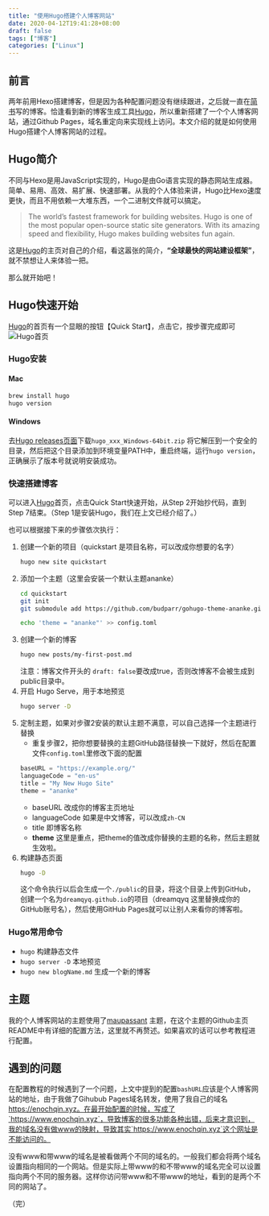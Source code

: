 ```yaml
---
title: "使用Hugo搭建个人博客网站"
date: 2020-04-12T19:41:28+08:00
draft: false
tags: ["博客"]
categories: ["Linux"] 
---
```


## 前言
两年前用Hexo搭建博客，但是因为各种配置问题没有继续跟进，之后就一直在[简书](https://www.jianshu.com/u/150c4ef48860)写的博客。恰逢看到新的博客生成工具[Hugo](https://gohugo.io/)，所以重新搭建了一个个人博客网站，通过Github Pages，域名重定向来实现线上访问。本文介绍的就是如何使用Hugo搭建个人博客网站的过程。

## Hugo简介
不同与Hexo是用JavaScript实现的，Hugo是由Go语言实现的静态网站生成器。简单、易用、高效、易扩展、快速部署。从我的个人体验来讲，Hugo比Hexo速度更快，而且不用依赖一大堆东西，一个二进制文件就可以搞定。
> The world’s fastest framework for building websites. Hugo is one of the most popular open-source static site generators. With its amazing speed and flexibility, Hugo makes building websites fun again.

这是[Hugo](https://gohugo.io/)的主页对自己的介绍，看这嚣张的简介，__“全球最快的网站建设框架”__，就不禁想让人来体验一把。

那么就开始吧！

## Hugo快速开始
[Hugo](https://gohugo.io/)的首页有一个显眼的按钮【Quick Start】，点击它，按步骤完成即可
![Hugo首页](/images/Hugo.png)

### Hugo安装

#### Mac
```sh
brew install hugo
hugo version
```
#### Windows
去[Hugo releases页面](https://github.com/gohugoio/hugo/releases)下载`hugo_xxx_Windows-64bit.zip` 将它解压到一个安全的目录，然后把这个目录添加到环境变量PATH中，重启终端，运行`hugo version`，正确展示了版本号就说明安装成功。

### 快速搭建博客
可以进入[Hugo](https://gohugo.io/)首页，点击Quick Start快速开始，从Step 2开始抄代码，直到Step 7结束。（Step 1是安装Hugo，我们在上文已经介绍了。）

也可以根据接下来的步骤依次执行：

1. 创建一个新的项目（quickstart 是项目名称，可以改成你想要的名字）
    ```sh
    hugo new site quickstart
    ```
0. 添加一个主题（这里会安装一个默认主题ananke）
    ```sh
    cd quickstart
    git init
    git submodule add https://github.com/budparr/gohugo-theme-ananke.git themes/ananke

    echo 'theme = "ananke"' >> config.toml
    ```
0. 创建一个新的博客
    ```sh
    hugo new posts/my-first-post.md
    ```
    注意：博客文件开头的 `draft: false`要改成true，否则改博客不会被生成到public目录中。
0. 开启 Hugo Serve，用于本地预览
    ```sh
    hugo server -D
    ```
0. 定制主题，如果对步骤2安装的默认主题不满意，可以自己选择一个主题进行替换
    - 重复步骤2，把你想要替换的主题GitHub路径替换一下就好，然后在配置文件`config.toml`里修改下面的配置
    ```js
    baseURL = "https://example.org/"
    languageCode = "en-us"
    title = "My New Hugo Site"
    theme = "ananke"
    ```
    - baseURL 改成你的博客主页地址
    - languageCode 如果是中文博客，可以改成`zh-CN`
    - title 即博客名称
    - __theme__ 这里是重点，把theme的值改成你替换的主题的名称，然后主题就生效啦。
0. 构建静态页面
    ```sh
    hugo -D
    ```
    这个命令执行以后会生成一个`./public`的目录，将这个目录上传到GitHub，创建一个名为`dreamqyq.github.io`的项目（dreamqyq 这里替换成你的GitHub账号名），然后使用GitHub Pages就可以让别人来看你的博客啦。

### Hugo常用命令
- `hugo` 构建静态文件
- `hugo server -D` 本地预览
- `hugo new blogName.md` 生成一个新的博客


## 主题
我的个人博客网站的主题使用了[maupassant](https://github.com/flysnow-org/maupassant-hugo) 主题，在这个主题的Github主页README中有详细的配置方法，这里就不再赘述。如果喜欢的话可以参考教程进行配置。


## 遇到的问题
在配置教程的时候遇到了一个问题，上文中提到的配置`bashURL`应该是个人博客网站的地址，由于我做了Gihubub Pages域名转发，使用了我自己的域名 https://enochqin.xyz。在最开始配置的时候，写成了`https://www.enochqin.xyz`，导致博客的很多功能各种出错，后来才意识到，我的域名没有做www的映射，导致其实`https://www.enochqin.xyz`这个网址是不能访问的。

没有www和带www的域名是被看做两个不同的域名的。一般我们都会将两个域名设置指向相同的一个网站。但是实际上带www的和不带www的域名完全可以设置指向两个不同的服务器。这样你访问带www和不带www的地址，看到的是两个不同的网站了。


（完）
